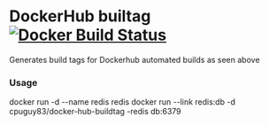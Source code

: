 DockerHub builtag [![Docker Build Status](http://72.14.176.28:49153/cpuguy83/docker-hub-buildtag)](https://registry.hub.docker.com/u/cpuguy83/docker-hub-buildtag)
===================

Generates build tags for Dockerhub automated builds as seen above

### Usage
docker run -d --name redis redis
docker run --link redis:db -d cpuguy83/docker-hub-buildtag -redis db:6379
